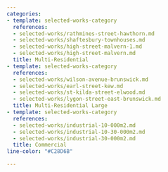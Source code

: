 ```yaml
---
categories:
- template: selected-works-category
  references:
  - selected-works/rathmines-street-hawthorn.md
  - selected-works/shaftesbury-townhouses.md
  - selected-works/high-street-malvern-1.md
  - selected-works/high-street-malvern.md
  title: Multi-Residential
- template: selected-works-category
  references:
  - selected-works/wilson-avenue-brunswick.md
  - selected-works/earl-street-kew.md
  - selected-works/st-kilda-street-elwood.md
  - selected-works/lygon-street-east-brunswick.md
  title: Multi-Residential Large
- template: selected-works-category
  references:
  - selected-works/industrial-10-000m2.md
  - selected-works/industrial-10-30-000m2.md
  - selected-works/industrial-30-000m2.md
  title: Commercial
line-color: "#C28D6B"

---
```

